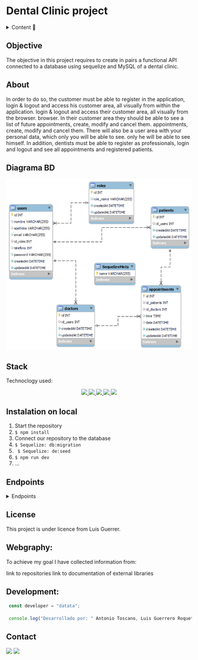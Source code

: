 # Dental Clinic project

<details>
  <summary>Content 📝</summary>
  <ol>
    <li><a href="#objective">Objective</a></li>
    <li><a href="#about">About</a></li>
    <li><a href="#stack">Stack</a></li>
    <li><a href="#diagrama-bd">Diagrama</a></li>
    <li><a href="#instalation-on-local">Instalation on local</a></li>
    <li><a href="#endpoints">Endpoints</a></li>
    <li><a href="#license">License</a></li>
    <li><a href="#development">Development</a></li>
    <li><a href="#contact">Contact</a></li>
  </ol>
</details>

## Objective
The objective in this project requires to create in pairs a functional API connected to a database using sequelize and MySQL of a dental clinic.

## About
In order to do so, the customer must be able to register in the application, login & logout and access his customer area, all visually from within the application.
login & logout and access their customer area, all visually from the browser.
browser. In their customer area they should be able to see a list of future appointments, create, modify and cancel them.
appointments, create, modify and cancel them.
There will also be a user area with your personal data, which only you will be able to see.
only he will be able to see himself.
In addition, dentists must be able to register as professionals,
login and logout and see all appointments and registered patients.

## Diagrama BD
!['imagen-db'](./_img/database.png)


## Stack
Technoclogy used:
<div align="center">
<a href="https://sequelize.org/">
    <img src= "https://img.shields.io/badge/sequelize-323330?style=for-the-badge&logo=sequelize&logoColor=white"/>
</a>
<a href="https://www.expressjs.com/">
    <img src= "https://img.shields.io/badge/express.js-%23404d59.svg?style=for-the-badge&logo=express&logoColor=%2361DAFB"/>
</a>
<a href="https://nodejs.org/es/">
    <img src= "https://img.shields.io/badge/node.js-026E00?style=for-the-badge&logo=node.js&logoColor=white"/>
</a>
<a href="https://developer.mozilla.org/es/docs/Web/JavaScript">
    <img src= "https://img.shields.io/badge/javascipt-EFD81D?style=for-the-badge&logo=javascript&logoColor=black"/>
</a>
<a href="https://www.mysql.com/">
    <img src= "https://img.shields.io/badge/MySQL-00000F?style=for-the-badge&logo=mysql&logoColor=white"/>
</a>

 </div>



## Instalation on local
1. Start the repository
2. ` $ npm install `
3. Connect our repository to the database
4. ``` $ Sequelize: db:migration ``` 
5. ``` $ Sequelize: de:seed``` 
6. ``` $ npm run dev ``` 
7. ...

## Endpoints
<details>
<summary>Endpoints</summary>

- AUTH

  - REGISTER USER

          POST http://localhost:3000/auth/register

    body:

    ```js
        {
            "nombre": "Michael",
            "apellidos": "Scot",
            "email": "dunder@dunder.com",
            "telefono": "686543765",
            "password": "12345678"
        }
    ```
  - REGISTER DOCTOR (ADMIN)

          POST http://localhost:3000/auth/register

    body:

    ```js
        {
         "nombre": "Michael",
         "apellidos": "Scott",
         "email": "mifflin@mifflin.com",
         "telefono": "68747444",
         "password": "ryan1234"
         
    }
    ```


  - LOGIN

          POST http://localhost:3000/auth/login

    body:

    ```js
        {
            "email": "jimmy@jimmy.com",
            "password": "12345678"
        }
    ```

- USERS

  - SHOW PATIENT PROFILE (USE TOKEN)

         GET http://localhost:3000/users/profile

  - MODIFY USER (USAR TOKEN)

          PUT http://localhost:3000/users/profile/update

    body:

    ```js
    {
        "nombre": "Michael",
        "apellidos": "Scott",
        "email": "mifflin@mifflin",
        "telefono": "618560718",
        "password": "ryan123"
    }
    ```

  - CHECK APPOINTMENTS AS A PATIENT (USAR TOKEN)

          GET http://localhost:3000/users/appointments/checkall

  - CHECK APPOINTMENTS AS A DOCTOR (USAR TOKEN)

          GET http://localhost:3000/users/appointments/checkall/doctor

  - SHOW ALL PATIENTS AS ADMIN (USAR TOKEN)

          GET http://localhost:3000/users/profile/checkallpatients

  - SHOW ALL DOCTOR AS ADMIN (USAR TOKEN)

          GET http://localhost:3000/users/profile/checkalldoctors

- CITAS

  - CREATE APPOINTMENT AS PATIENT (USAR TOKEN)

        POST http://localhost:3000/appointment/patient

  - DELETE APPOINTMENT AS PATIENT (USAR TOKEN Y PASAR ID DE CITA)

        DELETE http://localhost:3000/appointment/:id

  - MODIFY APPOINTMENT AS PATIENT (USAR TOKEN Y PASAR ID DE CITA)

        PUT http://localhost:3000/appointment/:id

</details>

## License
This project is under licence from Luis Guerrer.

## Webgraphy:
To achieve my goal I have collected information from:

link to repositories
link to documentation of external libraries

## Development:

``` js
 const developer = "datata";

 console.log("Desarrollado por: " Antonio Toscano, Luis Guerrero Roquett);
```  



## Contact
<a href="https://github.com/luisroquett" target="_blank"><img src="https://img.shields.io/badge/github-24292F?style=for-the-badge&logo=github&logoColor=green" target="_blank"></a> 
<a href = "mailto:luisguerreroroquett@gmail.com"><img src="https://img.shields.io/badge/Gmail-C6362C?style=for-the-badge&logo=gmail&logoColor=white" target="_blank"></a>